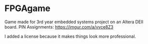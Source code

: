 # FPGAgame
Game made for 3rd year embedded systems project on an Altera DEII board.
PIN Assignments: https://imgur.com/a/vvce8Z3

I added a license because it makes things look more professional.

